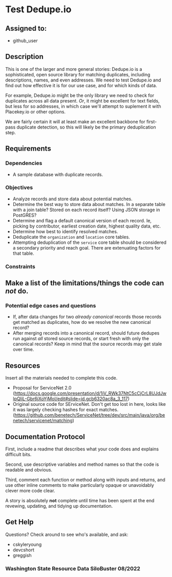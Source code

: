# Test Dedupe.io

## Assigned to:
- github_user

## Description
This is one of the larger and more general stories: Dedupe.io is a sophisticated, open source library for matching duplicates, including descriptions, names, and even addresses. We need to test Dedupe.io and find out how effective it is for our use case, and for which kinds of data.

For example, Dedupe.io might be the only library we need to check for duplicates across all data present. _Or_, it might be excellent for text fields, but less for so addresses, in which case we'll attempt to suplement it with Placekey.io or other options.

We are fairly certain it will at least make an excellent backbone for first-pass duplicate detection, so this will likely be the primary deduplication step.

## Requirements

### Dependencies
- A sample database with duplicate records.

### Objectives

- Analyze records and store data about potential matches.
- Determine the best way to store data about matches. In a separate table with a join table? Stored on each record itself? Using JSON storage in PostGRES?
- Determine and flag a default canonical version of each record. Ie, picking by contributor, earliest creation date, highest quality data, etc.
- Determine how best to identify resolved matches.
- Deduplicate the `organization` and `location` core tables.
- Attempting deduplication of the `service` core table should be considered a secondary priority and reach goal. There are extenuating factors for that table.

### Constraints
Make a list of the limitations/things the code can _not_ do.
- 

### Potential edge cases and questions
- If, after data changes for two _already canonical_ records those records get matched as duplicates, how do we resolve the new canonical record?
- After merging records into a canonical record, should future dedupes run against _all_ stored source records, or start fresh with only the canonical records? Keep in mind that the source records may get stale over time.

## Resources
Insert all the materials needed to complete this code.
- Proposal for ServiceNet 2.0 (https://docs.google.com/presentation/d/1iV_RWk37NtC5cCjCrL8UJdJwlpQIiL-Gbr6jXoYjMoI/edit#slide=id.gcb6320ac8a_3_117)
- Original source code for SErviceNet. Don't get too lost in here, looks like it was largely checking hashes for exact matches. (https://github.com/benetech/ServiceNet/tree/dev/src/main/java/org/benetech/servicenet/matching)

## Documentation Protocol
First, include a readme that describes what your code does and explains difficult bits.

Second, use descriptive variables and method names so that the code is readable and obvious.

Third, comment each function or method along with inputs and returns, and use other inline comments to make particularly opaque or unavoidably clever more code clear.

A story is absolutely __not__ complete until time has been spent at the end revewing, updating, and tidying up documentation.

## Get Help
Questions? Check around to see who's available, and ask:
- cskyleryoung
- devcshort
- greggish

### Washington State Resource Data SiloBuster 08/2022